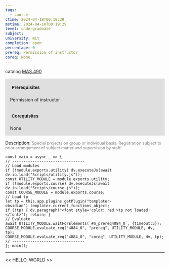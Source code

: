 ```yaml
---
tags:
  - course
ctime: 2024-04-18T00:19:29
mstime: 2024-04-18T00:19:29
level: undergraduate
subject: 
university: mit
completion: open
percentage: 0
prereq: Permission of instructor
coreq: None.
---
```


catalog [MAS.490](http://student.mit.edu/catalog/mMASa.html#MAS.490)

<span style="display: block; padding: 15px; background-color: rgb(100, 100, 100, 0.2);"><font id="m_prereq4084_0" style="display: block; font-family: Arial, sans-serif; font-weight: bold; padding: 5px">Prerequisites</font><br><span id="prereq4084_0">Permission of instructor</span></span>
<span style="display: block; padding: 15px; background-color: rgb(100, 100, 100, 0.2);"><font id="m_coreq4084_0" style="display: block; font-family: Arial, sans-serif; font-weight: bold; padding: 5px">Corequisites</font><br><span id="coreq4084_0">None.</span></span>

<font style="">Description:</font>
<font style="color: grey; font-size: 0.8rem;">Special projects on group or individual basis. Registration subject to prior arrangement of subject matter and supervision by staff.</font>

```dataviewjs
const main = async _ => {
// --------------------------------
// Load modules
if (!module.exports.utility) dv.executeJs(await dv.io.load("Scripts/utility.js"));
const UTILITY_MODULE = module.exports.utility;
if (!module.exports.course) dv.executeJs(await dv.io.load("Scripts/course.js"));
const COURSE_MODULE = module.exports.course;
// Load tp
let tp = this.app.plugins.getPlugin("templater-obsidian").templater.current_functions_object;
if (!tp) { dv.paragraph("<font style='color: red'>tp not loaded!</font>"); return; }
// Evaluate
await UTILITY_MODULE.waitForElements(`#m_prereq4084_0`, {timeout:5});
COURSE_MODULE.evaluate_req("4084_0", "prereq", UTILITY_MODULE, dv, tp);
COURSE_MODULE.evaluate_req("4084_0", "coreq", UTILITY_MODULE, dv, tp);
// --------------------------------
}; main();
```

---

<< HELLO, WORLD >>

